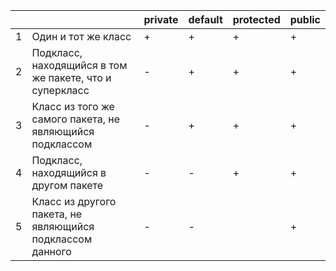|      |                                                           | private | default | protected | public |
| ---- | ----                                                      | ----    | ----    | ----      | ----   |
| 1    | Один и тот же класс                                       |    +    |   +     |    +      |   +    |
| 2    | Подкласс, находящийся в том же пакете, что и суперкласс   |    -    |   +     |    +      |   +    |
| 3    | Класс из того же самого пакета, не являющийся подклассом  |    -    |   +     |    +      |   +    |
| 4    | Подкласс, находящийся в другом пакете                     |    -    |   -     |    +      |   +    |
| 5    | Класс из другого пакета, не являющийся подклассом данного |    -    |   -     |           |   +    |